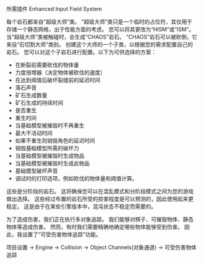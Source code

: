 所需插件
Enhanced Input
Field System

每个岩石都来自“超级大师”类。
“超级大师”类只是一个临时的占位符，其仅用于存储一个静态网格，出于性能方面的考虑。
您可以将其更改为“HISM”或“ISM”。
当“超级大师”类被触碰时，会生成“CHAOS”岩石。
“CHAOS”岩石可以被砍倒，它来自“石切割大师”类别。
创建这个大师的一个子类，以根据您的需求配置自己的岩石。
您可以对这个子岩石进行配置。以下为可供选择的方案：
- 在断裂前需要砍伐的物体量
- 力度倍增器（决定物体被砍伐的速度）
- 在达到阈值后破坏裂缝前的延迟时间
- 落石声音
- 矿石生成数量
- 矿石生成的持续时间
- 是否重生
- 重生时间
- 当基础模型被摧毁时不再重生
- 最大不活动时间
- 如果不重生则销毁角色的延迟时间
- 销毁基础模型所需的破坏力
- 当基础模型被摧毁时生成物品
- 当基础模型被摧毁时生成此物品
- 基础模型破坏声音
- 调试时的打印选项，例如砍伐的物体量和阈值计算。

这些是分阶段的岩石。
这将确保您可以在混乱模式和分阶段模式之间为您的游戏做出选择。
这些经过布置的岩石所受的损害程度是可以预测的，因此使用起来更稳定。
这是由于在某些引擎版本中，混沌状态不稳定而需要的。

为了造成伤害，我们正在执行多对象追踪。
我们能够对棋子、可摧毁物体、静态物体等造成伤害。
然而，有时我们需要精确地确定哪些物体能够受到伤害。
因此，我设置了“可受伤害物体追踪”功能。

项目设置 -> Engine -> Collision -> Object Channels(对象通道) -> 可受伤害物体追踪